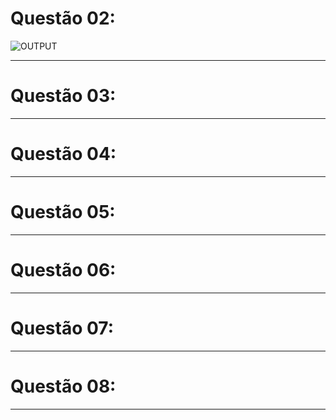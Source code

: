 # Questão 02:

<img src="https://drive.google.com/file/d/1nqJ04ietIvHYHedpYzWqfl10P8jbR8vl/view?usp=share_link" alt="OUTPUT"/>

---

# Questão 03:

---

# Questão 04:

---

# Questão 05:

---

# Questão 06:

---

# Questão 07:

---

# Questão 08:

---
